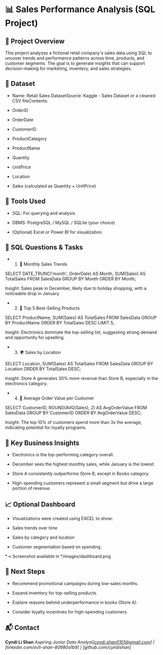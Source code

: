 # 📊 Sales Performance Analysis (SQL Project)

## 🧠 Project Overview

This project analyzes a fictional retail company's sales data using SQL to uncover trends and performance patterns across time, products, and customer segments. The goal is to generate insights that can support decision-making for marketing, inventory, and sales strategies.

## 📂️ Dataset

- Name: Retail Sales DatasetSource: Kaggle - Sales Dataset or a cleaned CSV fileContents:

- OrderID

- OrderDate

- CustomerID

- ProductCategory

- ProductName

- Quantity

- UnitPrice

- Location

- Sales (calculated as Quantity × UnitPrice)

## 🔧 Tools Used

- SQL: For querying and analysis

- DBMS: PostgreSQL / MySQL / SQLite (your choice)

- (Optional) Excel or Power BI for visualization

## 🧪 SQL Questions & Tasks

- 1. 📅 Monthly Sales Trends

SELECT
    DATE_TRUNC('month', OrderDate) AS Month,
    SUM(Sales) AS TotalSales
FROM SalesData
GROUP BY Month
ORDER BY Month;

Insight: Sales peak in December, likely due to holiday shopping, with a noticeable drop in January.

- 2. 🛒 Top 5 Best-Selling Products

SELECT
    ProductName,
    SUM(Sales) AS TotalSales
FROM SalesData
GROUP BY ProductName
ORDER BY TotalSales DESC
LIMIT 5;

Insight: Electronics dominate the top-selling list, suggesting strong demand and opportunity for upselling.

- 3. 🌍 Sales by Location

SELECT
    Location,
    SUM(Sales) AS TotalSales
FROM SalesData
GROUP BY Location
ORDER BY TotalSales DESC;

Insight: Store A generates 30% more revenue than Store B, especially in the electronics category.

- 4. 👥 Average Order Value per Customer

SELECT
    CustomerID,
    ROUND(AVG(Sales), 2) AS AvgOrderValue
FROM SalesData
GROUP BY CustomerID
ORDER BY AvgOrderValue DESC;

Insight: The top 10% of customers spend more than 3x the average, indicating potential for loyalty programs.

## 📌 Key Business Insights

- Electronics is the top-performing category overall.

- December sees the highest monthly sales, while January is the lowest.

- Store A consistently outperforms Store B, except in Books category.

- High-spending customers represent a small segment but drive a large portion of revenue.

## 📈 Optional Dashboard

- Visualizations were created using EXCEL to show:

- Sales trends over time

- Sales by category and location

- Customer segmentation based on spending

*→ Screenshot available in */images/dashboard.png

## 🚀 Next Steps

- Recommend promotional campaigns during low-sales months.

- Expand inventory for top-selling products.

- Explore reasons behind underperformance in books (Store A).

- Consider loyalty incentives for high-spending customers.

## 📬 Contact

**Cyndi Li Shan**
*Aspiring Junior Data Analyst[cyndi.shan0101@gmail.com] | [linkedin.com/in/li-shan-80980a1b9] | [github.com/cyndishan]*
